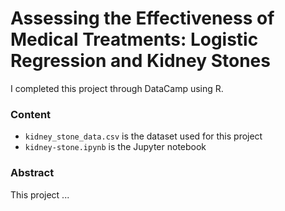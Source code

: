# Assessing the Effectiveness of Medical Treatments: Logistic Regression and Kidney Stones

I completed this project through DataCamp using R.

### Content
- `kidney_stone_data.csv` is the dataset used for this project
- `kidney-stone.ipynb` is the Jupyter notebook

### Abstract
This project ...
